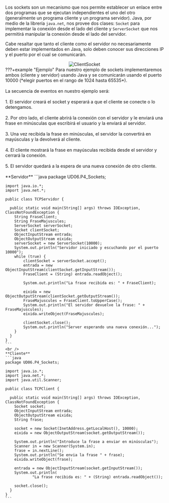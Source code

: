 Los sockets son un mecanismo que nos permite establecer un enlace entre dos programas que se ejecutan independientes el uno del otro  (generalmente un programa cliente y un programa servidor). Java, por medio de la librería `java.net`, nos provee dos clases: `Socket` para implementar la conexión desde el lado del cliente y `ServerSocket` que nos permitirá manipular la conexión desde el lado del servidor.

Cabe resaltar que tanto el cliente como el servidor no necesariamente deben estar implementados en Java, solo  deben conocer sus direcciones IP y el puerto por el cual se comunicarán.

<div style="text-align:center;">
    <img src="../../img/ud06/ClientSocket.png" alt="ClientSocket" style="max-width: 80%;" />
</div>
???+example "Ejemplo"
	Para nuestro ejemplo de sockets implementaremos ambos (cliente y servidor) usando Java y se comunicarán usando el puerto 10000 (*elegir puertos en el rango de 1024 hasta 65535*).<br /><br />
	La secuencia de eventos en nuestro ejemplo será:<br /><br />
	1. El servidor creará el socket y esperará a que el cliente se conecte o lo detengamos.<br /><br />
	2. Por otro lado, el cliente abrirá la conexión con el servidor y le enviará una frase en minúsculas que escribirá el usuario y la enviará al servidor.<br /><br />
	3. Una vez recibida la frase en minúsculas, el servidor la convertirá en mayúsculas y la devolverá al cliente.<br /><br />
	4. El cliente mostrará la frase en mayúsculas recibida desde el servidor y cerrará la conexión.<br /><br />
	5. El servidor quedará a la espera de una nueva conexión de otro cliente.<br /><br />
	**Servidor**
    ```java
    package UD06.P4_Sockets;

    import java.io.*;
    import java.net.*;
    
    public class TCPServidor {
    
      public static void main(String[] args) throws IOException, ClassNotFoundException {
        String FraseClient;
        String FraseMajuscules;
        ServerSocket serverSocket;
        Socket clientSocket;
        ObjectInputStream entrada;
        ObjectOutputStream eixida;
        serverSocket = new ServerSocket(10000);
        System.out.println("Servidor iniciado y escuchando por el puerto 10000");
        while (true) {
            clientSocket = serverSocket.accept();
            entrada = new ObjectInputStream(clientSocket.getInputStream());
            FraseClient = (String) entrada.readObject();
    
            System.out.println("La frase recibida es: " + FraseClient);
    
            eixida = new ObjectOutputStream(clientSocket.getOutputStream());
            FraseMajuscules = FraseClient.toUpperCase();
            System.out.println("El servidor devuelve la frase: " + FraseMajuscules);
            eixida.writeObject(FraseMajuscules);
    
            clientSocket.close();
            System.out.println("Server esperando una nueva conexión...");
        }
      }
    }
    ```
    <br />
    **Cliente**
    ```java
    package UD06.P4_Sockets;
    
    import java.io.*;
    import java.net.*;
    import java.util.Scanner;
    
    public class TCPClient {
    
      public static void main(String[] args) throws IOException, ClassNotFoundException {
        Socket socket;
        ObjectInputStream entrada;
        ObjectOutputStream eixida;
        String frase;
    
        socket = new Socket(InetAddress.getLocalHost(), 10000);
        eixida = new ObjectOutputStream(socket.getOutputStream());
    
        System.out.println("Introduce la frase a enviar en minúsculas");
        Scanner in = new Scanner(System.in);
        frase = in.nextLine();
        System.out.println("Se envia la frase " + frase);
        eixida.writeObject(frase);
    
        entrada = new ObjectInputStream(socket.getInputStream());
        System.out.println(
                "La frase recibida es: " + (String) entrada.readObject());
    
        socket.close();
      }
    }
    ```